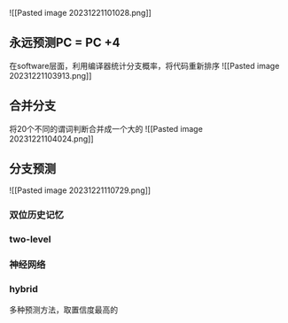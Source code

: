 ![[Pasted image 20231221101028.png]]
## 永远预测PC = PC +4
在software层面，利用编译器统计分支概率，将代码重新排序
![[Pasted image 20231221103913.png]]

## 合并分支
将20个不同的谓词判断合并成一个大的
![[Pasted image 20231221104024.png]]

## 分支预测
![[Pasted image 20231221110729.png]]
### 双位历史记忆

### two-level

### 神经网络

### hybrid
多种预测方法，取置信度最高的
